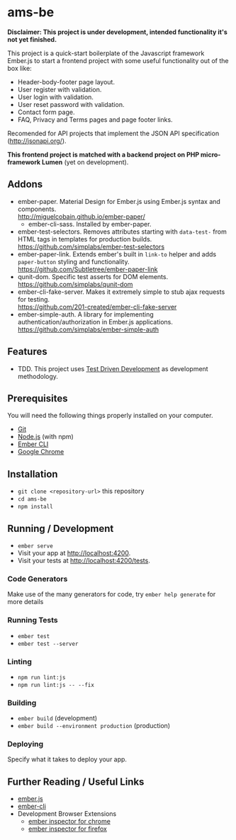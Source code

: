# ams-be

**Disclaimer: This project is under development, intended functionality it's
not yet finished.**

This project is a quick-start boilerplate of the Javascript framework Ember.js to
start a frontend project with some useful functionality out of the box like:
- Header-body-footer page layout.
- User register with validation.
- User login with validation.
- User reset password with validation.
- Contact form page.
- FAQ, Privacy and Terms pages and page footer links.

Recomended for API projects that implement the JSON API specification (http://jsonapi.org/).

**This frontend project is matched with a backend project on PHP micro-framework
Lumen** (yet on development).

## Addons

- ember-paper. Material Design for Ember.js using Ember.js syntax and components.  
  http://miguelcobain.github.io/ember-paper/
  - ember-cli-sass. Installed by ember-paper.
- ember-test-selectors. Removes attributes starting with `data-test-` from HTML
tags in templates for production builds. 
  https://github.com/simplabs/ember-test-selectors
- ember-paper-link. Extends ember's built in `link-to` helper and adds
`paper-button` styling and functionality.  
  https://github.com/Subtletree/ember-paper-link
- qunit-dom. Specific test asserts for DOM elements.  
  https://github.com/simplabs/qunit-dom
- ember-cli-fake-server. Makes it extremely simple to stub ajax requests for testing.  
  https://github.com/201-created/ember-cli-fake-server
- ember-simple-auth. A library for implementing authentication/authorization in 
Ember.js applications.  
  https://github.com/simplabs/ember-simple-auth

## Features

- TDD. This project uses [Test Driven Development](https://www.agilealliance.org/glossary/tdd/)
as development methodology.

## Prerequisites

You will need the following things properly installed on your computer.

* [Git](https://git-scm.com/)
* [Node.js](https://nodejs.org/) (with npm)
* [Ember CLI](https://ember-cli.com/)
* [Google Chrome](https://google.com/chrome/)

## Installation

* `git clone <repository-url>` this repository
* `cd ams-be`
* `npm install`

## Running / Development

* `ember serve`
* Visit your app at [http://localhost:4200](http://localhost:4200).
* Visit your tests at [http://localhost:4200/tests](http://localhost:4200/tests).

### Code Generators

Make use of the many generators for code, try `ember help generate` for more details

### Running Tests

* `ember test`
* `ember test --server`

### Linting

* `npm run lint:js`
* `npm run lint:js -- --fix`

### Building

* `ember build` (development)
* `ember build --environment production` (production)

### Deploying

Specify what it takes to deploy your app.

## Further Reading / Useful Links

* [ember.js](https://emberjs.com/)
* [ember-cli](https://ember-cli.com/)
* Development Browser Extensions
  * [ember inspector for chrome](https://chrome.google.com/webstore/detail/ember-inspector/bmdblncegkenkacieihfhpjfppoconhi)
  * [ember inspector for firefox](https://addons.mozilla.org/en-US/firefox/addon/ember-inspector/)

